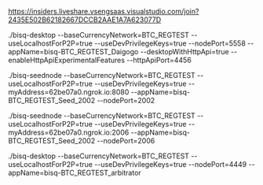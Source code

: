 <!-- ALICE/SELLER -->

https://insiders.liveshare.vsengsaas.visualstudio.com/join?2435E502B62182667DCCB2AAE1A7A623077D
<!-- DIEGO/BUYER -->

./bisq-desktop --baseCurrencyNetwork=BTC_REGTEST --useLocalhostForP2P=true --useDevPrivilegeKeys=true --nodePort=5558 --appName=bisq-BTC_REGTEST_Daigogo --desktopWithHttpApi=true --enableHttpApiExperimentalFeatures --httpApiPort=4456


<!-- SEED 1 -->
./bisq-seednode --baseCurrencyNetwork=BTC_REGTEST --useLocalhostForP2P=true --useDevPrivilegeKeys=true --myAddress=62be07a0.ngrok.io:8080 --appName=bisq-BTC_REGTEST_Seed_2002 --nodePort=2002

<!-- SEED 2 -->
./bisq-seednode --baseCurrencyNetwork=BTC_REGTEST --useLocalhostForP2P=true --useDevPrivilegeKeys=true --myAddress=62be07a0.ngrok.io:2006 --appName=bisq-BTC_REGTEST_Seed_2002 --nodePort=2006

<!-- ARBITRATOR -->
./bisq-desktop --baseCurrencyNetwork=BTC_REGTEST --useLocalhostForP2P=true --useDevPrivilegeKeys=true --nodePort=4449 --appName=bisq-BTC_REGTEST_arbitrator